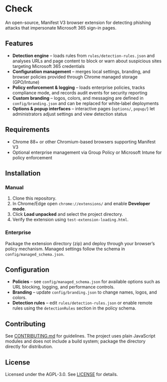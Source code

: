 # Check

An open-source, Manifest V3 browser extension for detecting phishing attacks that
impersonate Microsoft 365 sign-in pages.

## Features 

- **Detection engine** – loads rules from `rules/detection-rules.json` and
  analyses URLs and page content to block or warn about suspicious sites
  targeting Microsoft 365 credentials
- **Configuration management** – merges local settings, branding, and browser
  policies provided through Chrome managed storage (GPO/Intune)
- **Policy enforcement & logging** – loads enterprise policies, tracks
  compliance mode, and records audit events for security reporting
- **Custom branding** – logos, colors, and messaging are defined in
  `config/branding.json` and can be replaced for white‑label deployments
- **Options & popup interfaces** – interactive pages (`options/`, `popup/`) let
  administrators adjust settings and view detection status

## Requirements

- Chrome 88+ or other Chromium-based browsers supporting Manifest V3
- Optional enterprise management via Group Policy or Microsoft Intune for
  policy enforcement

## Installation

### Manual

1. Clone this repository.
2. In Chrome/Edge open `chrome://extensions/` and enable **Developer mode**.
3. Click **Load unpacked** and select the project directory.
4. Verify the extension using `test-extension-loading.html`.

### Enterprise

Package the extension directory (zip) and deploy through your browser’s policy
mechanism. Managed settings follow the schema in `config/managed_schema.json`.

## Configuration

- **Policies** – see `config/managed_schema.json` for available options such as
  URL blocking, logging, and performance controls.
- **Branding** – update `config/branding.json` to change names, logos, and
  colors.
- **Detection rules** – edit `rules/detection-rules.json` or enable remote
  rules using the `detectionRules` section in the policy schema.

## Contributing

See [CONTRIBUTING.md](CONTRIBUTING.md) for guidelines. The project uses plain
JavaScript modules and does not include a build system; package the directory
directly for distribution.

## License

Licensed under the AGPL-3.0. See [LICENSE](LICENSE) for details.

